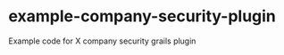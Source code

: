 example-company-security-plugin
===============================

Example code for X company security grails plugin
